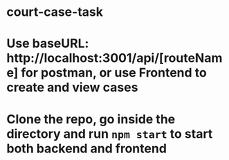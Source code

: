 # court-case-task

# Use baseURL: http://localhost:3001/api/[routeName] for postman, or use Frontend to create and view cases

# Clone the repo, go inside the directory and run ``` npm start ``` to start both backend and frontend
